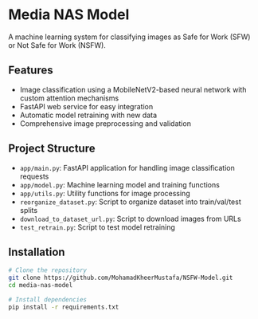 # Media NAS Model

A machine learning system for classifying images as Safe for Work (SFW) or Not Safe for Work (NSFW).

## Features

- Image classification using a MobileNetV2-based neural network with custom attention mechanisms
- FastAPI web service for easy integration
- Automatic model retraining with new data
- Comprehensive image preprocessing and validation

## Project Structure

- `app/main.py`: FastAPI application for handling image classification requests
- `app/model.py`: Machine learning model and training functions
- `app/utils.py`: Utility functions for image processing
- `reorganize_dataset.py`: Script to organize dataset into train/val/test splits
- `download_to_dataset_url.py`: Script to download images from URLs
- `test_retrain.py`: Script to test model retraining

## Installation

```bash
# Clone the repository
git clone https://github.com/MohamadKheerMustafa/NSFW-Model.git
cd media-nas-model

# Install dependencies
pip install -r requirements.txt